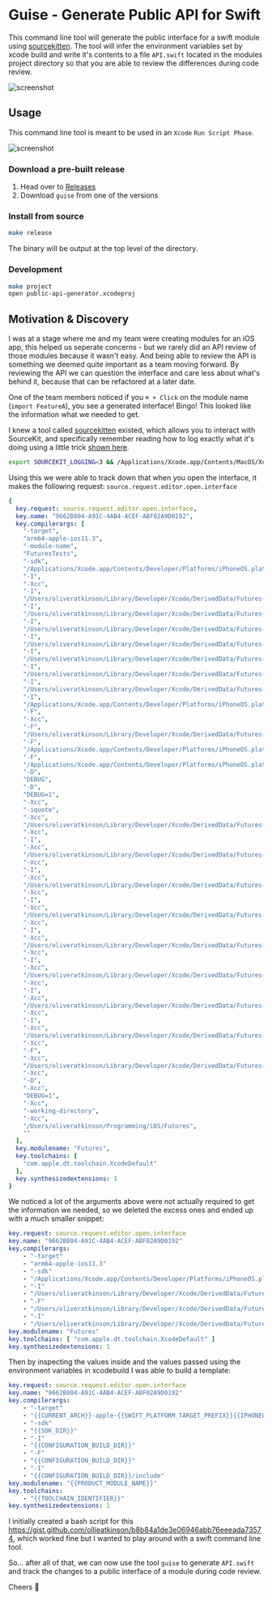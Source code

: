 # Guise - Generate Public API for Swift

This command line tool will generate the public interface for a swift module using [sourcekitten](https://github.com/jpsim/SourceKitten). The tool will infer the environment variables set by xcode build and write it's contents to a file `API.swift` located in the modules project directory so that you are able to review the differences during code review.

![screenshot](Screenshots/generated_api_swift.jpg)

## Usage

This command line tool is meant to be used in an `Xcode` `Run Script Phase`.

![screenshot](Screenshots/xcode_run_script_phase.jpg)

### Download a pre-built release

1. Head over to [Releases](https://github.com/ollieatkinson/Guise/releases)
2. Download `guise` from one of the versions

### Install from source

```bash
make release
```

The binary will be output at the top level of the directory.

### Development

```bash
make project
open public-api-generator.xcodeproj
```

## Motivation & Discovery

I was at a stage where me and my team were creating modules for an iOS app, this helped us seperate concerns - but we rarely did an API review of those modules because it wasn't easy. And being able to review the API is something we deemed quite important as a team moving forward. By reviewing the API we can question the interface and care less about what's behind it, because that can be refactored at a later date.

One of the team members noticed if you `⌘ + Click` on the module name (`import FeatureA`), you see a generated interface! Bingo! This looked like the information what we needed to get. 

I knew a tool called [sourcekitten](https://github.com/jpsim/SourceKitten) existed, which allows you to interact with SourceKit, and specifically remember reading how to log exactly what it's doing using a little trick [shown here](https://www.jpsim.com/uncovering-sourcekit/).

```bash
export SOURCEKIT_LOGGING=3 && /Applications/Xcode.app/Contents/MacOS/Xcode
```

Using this we were able to track down that when you open the interface, it makes the following request: `source.request.editor.open.interface`

```yaml
{
  key.request: source.request.editor.open.interface,
  key.name: "9662B804-A91C-4AB4-ACEF-ABF02A9D0192",
  key.compilerargs: [
    "-target",
    "arm64-apple-ios11.3",
    "-module-name",
    "FuturesTests",
    "-sdk",
    "/Applications/Xcode.app/Contents/Developer/Platforms/iPhoneOS.platform/Developer/SDKs/iPhoneOS11.4.sdk",
    "-I",
    "-Xcc",
    "-I",
    "/Users/oliveratkinson/Library/Developer/Xcode/DerivedData/Futures-gieuezrbbfehmphisgvebirbwkml/Build/Products/Debug-iphoneos",
    "-I",
    "/Users/oliveratkinson/Library/Developer/Xcode/DerivedData/Futures-gieuezrbbfehmphisgvebirbwkml/Build/Intermediates.noindex/Futures.build/Debug-iphoneos/FuturesTests.build/swift-overrides.hmap",
    "-I",
    "/Users/oliveratkinson/Library/Developer/Xcode/DerivedData/Futures-gieuezrbbfehmphisgvebirbwkml/Build/Intermediates.noindex/Futures.build/Debug-iphoneos/FuturesTests.build/FuturesTests-own-target-headers.hmap",
    "-I",
    "/Users/oliveratkinson/Library/Developer/Xcode/DerivedData/Futures-gieuezrbbfehmphisgvebirbwkml/Build/Intermediates.noindex/Futures.build/Debug-iphoneos/FuturesTests.build/FuturesTests-all-target-headers.hmap",
    "-I",
    "/Users/oliveratkinson/Library/Developer/Xcode/DerivedData/Futures-gieuezrbbfehmphisgvebirbwkml/Build/Products/Debug-iphoneos/include",
    "-I",
    "/Users/oliveratkinson/Library/Developer/Xcode/DerivedData/Futures-gieuezrbbfehmphisgvebirbwkml/Build/Intermediates.noindex/Futures.build/Debug-iphoneos/FuturesTests.build/DerivedSources/arm64",
    "-I",
    "/Users/oliveratkinson/Library/Developer/Xcode/DerivedData/Futures-gieuezrbbfehmphisgvebirbwkml/Build/Intermediates.noindex/Futures.build/Debug-iphoneos/FuturesTests.build/DerivedSources",
    "-I",
    "/Applications/Xcode.app/Contents/Developer/Platforms/iPhoneOS.platform/Developer/SDKs/iPhoneOS11.4.sdk/usr/local/include",
    "-F",
    "-Xcc",
    "-F",
    "/Users/oliveratkinson/Library/Developer/Xcode/DerivedData/Futures-gieuezrbbfehmphisgvebirbwkml/Build/Products/Debug-iphoneos",
    "-F",
    "/Applications/Xcode.app/Contents/Developer/Platforms/iPhoneOS.platform/Developer/Library/Frameworks",
    "-F",
    "/Applications/Xcode.app/Contents/Developer/Platforms/iPhoneOS.platform/Developer/SDKs/iPhoneOS11.4.sdk/System/Library/PrivateFrameworks",
    "-D",
    "DEBUG",
    "-D",
    "DEBUG=1",
    "-Xcc",
    "-iquote",
    "-Xcc",
    "/Users/oliveratkinson/Library/Developer/Xcode/DerivedData/Futures-gieuezrbbfehmphisgvebirbwkml/Build/Intermediates.noindex/Futures.build/Debug-iphoneos/FuturesTests.build/FuturesTests-generated-files.hmap /Users/oliveratkinson/Library/Developer/Xcode/DerivedData/Futures-gieuezrbbfehmphisgvebirbwkml/Build/Intermediates.noindex/Futures.build/Debug-iphoneos/FuturesTests.build/FuturesTests-project-headers.hmap",
    "-Xcc",
    "-I",
    "-Xcc",
    "/Users/oliveratkinson/Library/Developer/Xcode/DerivedData/Futures-gieuezrbbfehmphisgvebirbwkml/Build/Products/Debug-iphoneos",
    "-Xcc",
    "-I",
    "-Xcc",
    "/Users/oliveratkinson/Library/Developer/Xcode/DerivedData/Futures-gieuezrbbfehmphisgvebirbwkml/Build/Intermediates.noindex/Futures.build/Debug-iphoneos/FuturesTests.build/swift-overrides.hmap",
    "-Xcc",
    "-I",
    "-Xcc",
    "/Users/oliveratkinson/Library/Developer/Xcode/DerivedData/Futures-gieuezrbbfehmphisgvebirbwkml/Build/Intermediates.noindex/Futures.build/Debug-iphoneos/FuturesTests.build/FuturesTests-own-target-headers.hmap",
    "-Xcc",
    "-I",
    "-Xcc",
    "/Users/oliveratkinson/Library/Developer/Xcode/DerivedData/Futures-gieuezrbbfehmphisgvebirbwkml/Build/Intermediates.noindex/Futures.build/Debug-iphoneos/FuturesTests.build/FuturesTests-all-target-headers.hmap",
    "-Xcc",
    "-I",
    "-Xcc",
    "/Users/oliveratkinson/Library/Developer/Xcode/DerivedData/Futures-gieuezrbbfehmphisgvebirbwkml/Build/Products/Debug-iphoneos/include",
    "-Xcc",
    "-I",
    "-Xcc",
    "/Users/oliveratkinson/Library/Developer/Xcode/DerivedData/Futures-gieuezrbbfehmphisgvebirbwkml/Build/Intermediates.noindex/Futures.build/Debug-iphoneos/FuturesTests.build/DerivedSources/arm64",
    "-Xcc",
    "-I",
    "-Xcc",
    "/Users/oliveratkinson/Library/Developer/Xcode/DerivedData/Futures-gieuezrbbfehmphisgvebirbwkml/Build/Intermediates.noindex/Futures.build/Debug-iphoneos/FuturesTests.build/DerivedSources",
    "-Xcc",
    "-F",
    "-Xcc",
    "/Users/oliveratkinson/Library/Developer/Xcode/DerivedData/Futures-gieuezrbbfehmphisgvebirbwkml/Build/Products/Debug-iphoneos",
    "-Xcc",
    "-D",
    "-Xcc",
    "DEBUG=1",
    "-Xcc",
    "-working-directory",
    "-Xcc",
    "/Users/oliveratkinson/Programming/iOS/Futures",
    ""
  ],
  key.modulename: "Futures",
  key.toolchains: [
    "com.apple.dt.toolchain.XcodeDefault"
  ],
  key.synthesizedextensions: 1
}
```

We noticed a lot of the arguments above were not actually required to get the information we needed, so we deleted the excess ones and ended up with a much smaller snippet:

```yaml
key.request: source.request.editor.open.interface
key.name: "9662B804-A91C-4AB4-ACEF-ABF02A9D0192"
key.compilerargs:
    - "-target"
    - "arm64-apple-ios11.3"
    - "-sdk"
    - "/Applications/Xcode.app/Contents/Developer/Platforms/iPhoneOS.platform/Developer/SDKs/iPhoneOS11.4.sdk"
    - "-I"
    - "/Users/oliveratkinson/Library/Developer/Xcode/DerivedData/Futures-gieuezrbbfehmphisgvebirbwkml/Build/Products/Debug-iphoneos"
    - "-F"
    - "/Users/oliveratkinson/Library/Developer/Xcode/DerivedData/Futures-gieuezrbbfehmphisgvebirbwkml/Build/Products/Debug-iphoneos"
    - "-I"
    - "/Users/oliveratkinson/Library/Developer/Xcode/DerivedData/Futures-gieuezrbbfehmphisgvebirbwkml/Build/Products/Debug-iphoneos/include"
key.modulename: "Futures"
key.toolchains: [ "com.apple.dt.toolchain.XcodeDefault" ]
key.synthesizedextensions: 1
```

Then by inspecting the values inside and the values passed using the environment variables in xcodebuild I was able to build a template:

```yaml
key.request: source.request.editor.open.interface
key.name: "9662B804-A91C-4AB4-ACEF-ABF02A9D0192"
key.compilerargs:
    - "-target"
    - "{{CURRENT_ARCH}}-apple-{{SWIFT_PLATFORM_TARGET_PREFIX}}{{IPHONEOS_DEPLOYMENT_TARGET or MACOSX_DEPLOYMENT_TARGET}}"
    - "-sdk"
    - "{{SDK_DIR}}"
    - "-I"
    - "{{CONFIGURATION_BUILD_DIR}}"
    - "-F"
    - "{{CONFIGURATION_BUILD_DIR}}"
    - "-I"
    - "{{CONFIGURATION_BUILD_DIR}}/include"
key.modulename: "{{PRODUCT_MODULE_NAME}}"
key.toolchains:
    - "{{TOOLCHAIN_IDENTIFIER}}"
key.synthesizedextensions: 1
```

I initially created a bash script for this https://gist.github.com/ollieatkinson/b8b84a1de3e06946abb76eeeada73574, which worked fine but I wanted to play around with a swift command line tool.

So... after all of that, we can now use the tool `guise` to generate `API.swift` and track the changes to a public interface of a module during code review.

Cheers 🍻
